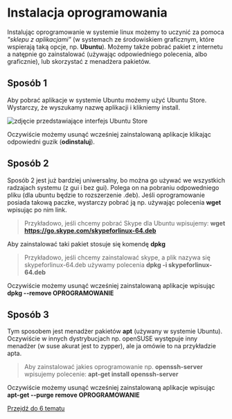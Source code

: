 # Instalacja oprogramowania

Instalując oprogramowanie w systemie linux możemy to uczynić za pomoca *"sklepu z aplikacjami"* (w systemach ze środowiskiem graficznym, które wspierają taką opcje, np. **Ubuntu**). Możemy także pobrać pakiet z internetu a natępnie go zainstalować (używając odpowiedniego polecenia, albo graficznie), lub skorzystać z menadżera pakietów.

## Sposób 1

Aby pobrać aplikacje w systemie Ubuntu możemy użyć Ubuntu Store. Wystarczy, że wyszukamy nazwę aplikacji i klikniemy install.

![zdjęcie przedstawiające interfejs Ubuntu Store](http://host.wojciechczapkowicz.pl/lwsrc/ubuntustore.png)

Oczywiście możemy usunąć wcześniej zainstalowaną aplikacje klikając odpowiedni guzik (**odinstaluj**).

## Sposób 2

Sposób 2 jest już bardziej uniwersalny, bo można go używać we wszystkich radzajach systemu (z gui i bez gui). Polega on na pobraniu odpowedniego pliku (dla ubuntu będzie to rozszerzenie .deb). Jeśli oprogramowanie posiada takową paczke, wystarczy pobrać ją np. używając polecenia **wget** wpisując po nim link.

> Przykładowo, jeśli chcemy pobrać Skype dla Ubuntu wpisujemy: **wget https://go.skype.com/skypeforlinux-64.deb**

Aby zainstalować taki pakiet stosuje się komendę **dpkg**

> Przykładowo, jeśli chcemy zainstalować skype, a plik nazywa się skypeforlinux-64.deb używamy polecenia **dpkg -i skypeforlinux-64.deb**

Oczywiście możemy usunąć wcześniej zainstalowaną aplikacje wpisując **dpkg --remove OPROGRAMOWANIE**

## Sposób 3

Tym sposobem jest menadżer pakietów **apt** (używany w systemie Ubuntu). Oczywiście w innych dystrybucjach np. openSUSE występuje inny menadżer (w suse akurat jest to zypper), ale ja omówie to na przykładzie apta.

> Aby zainstalować jakies oprogramowanie np. **openssh-server** wpisujemy polecenie: **apt-get install openssh-server**

Oczywiście możemy usunąć wcześniej zainstalowaną aplikacje wpisując **apt-get --purge remove OPROGRAMOWANIE**

[Przejdź do 6 tematu](/content/r2/t6)